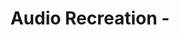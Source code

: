 ---
title: Audio Recreation -
title_two: Exercise
type: Sound Design and Implementation
videopath: https://content.jakoblundoe.com/Sound-Redesign-PrismEntertainment-v2.mp4
order: 3
card_type: small
thumbnail: /img/thumbnails/prism-redesign-thumbnail.webp
---